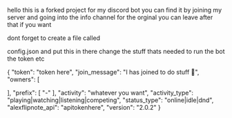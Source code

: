 


hello this is a forked project for my discord bot you can find it by joining my server and going into the info channel for the orginal you can leave after that if you want

dont forget to create a file called 

config.json and put this in there change the stuff thats needed to run the bot the token etc


{
  "token": "token here",
  "join_message": "I has joined to do stuff 🌟",
  "owners": [
    
  ],
  "prefix": [
    "-"
  ],
  "activity": "whatever you want",
  "activity_type": "playing|watching|listening|competing",
  "status_type": "online|idle|dnd",
  "alexflipnote_api": "apitokenhere",
  "version": "2.0.2"
}
